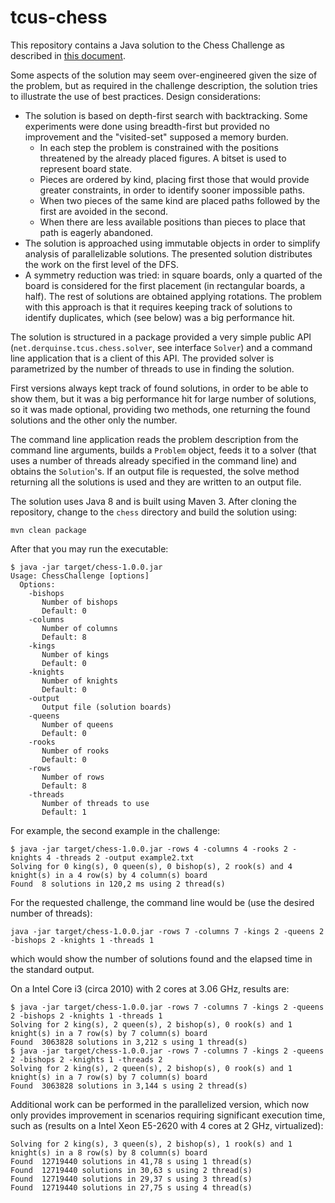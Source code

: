 # tcus-chess
This repository contains a Java solution to the Chess Challenge as described in [this document](https://docs.google.com/document/d/1xukSjzQdkncmuMRZ-S0LFE7WTdZBX2YmWkQu0LYQu_A/edit).

Some aspects of the solution may seem over-engineered given the size of the problem, but as required in the challenge description, the solution tries to illustrate the use of best practices.
Design considerations:
- The solution is based on depth-first search with backtracking. Some experiments were done using breadth-first but provided no improvement and the "visited-set" supposed a memory burden.
  - In each step the problem is constrained with the positions threatened by the already placed figures. A bitset is used to represent board state.
  - Pieces are ordered by kind, placing first those that would provide greater constraints, in order to identify sooner impossible paths.
  - When two pieces of the same kind are placed paths followed by the first are avoided in the second.
  - When there are less available positions than pieces to place that path is eagerly abandoned.
- The solution is approached using immutable objects in order to simplify analysis of parallelizable solutions. The presented solution distributes the work on the first level of the DFS.
- A symmetry reduction was tried: in square boards, only a quarted of the board is considered for the first placement (in rectangular boards, a half). The rest of solutions are obtained applying rotations. The problem with this approach is that it requires keeping track of solutions to identify duplicates, which (see below) was a big performance hit.

The solution is structured in a package provided a very simple public API (`net.derquinse.tcus.chess.solver`, see interface `Solver`) and a command line application that is a client of this API. The provided solver is parametrized by the number of threads to use in finding the solution.

First versions always kept track of found solutions, in order to be able to show them, but it was a big performance hit for large number of solutions, so it was made optional, providing two methods, one returning the found solutions and the other only the number.

The command line application reads the problem description from the command line arguments, builds a `Problem` object, feeds it to a solver (that uses a number of threads already specified in the command line) and obtains the `Solution`'s. If an output file is requested, the solve method returning all the solutions is used and they are written to an output file.

The solution uses Java 8 and is built using Maven 3. After cloning the repository, change to the `chess` directory and build the solution using:

```
mvn clean package
```

After that you may run the executable:

```
$ java -jar target/chess-1.0.0.jar 
Usage: ChessChallenge [options]
  Options:
    -bishops
       Number of bishops
       Default: 0
    -columns
       Number of columns
       Default: 8
    -kings
       Number of kings
       Default: 0
    -knights
       Number of knights
       Default: 0
    -output
       Output file (solution boards)
    -queens
       Number of queens
       Default: 0
    -rooks
       Number of rooks
       Default: 0
    -rows
       Number of rows
       Default: 8
    -threads
       Number of threads to use
       Default: 1
```

For example, the second example in the challenge:

```
$ java -jar target/chess-1.0.0.jar -rows 4 -columns 4 -rooks 2 -knights 4 -threads 2 -output example2.txt
Solving for 0 king(s), 0 queen(s), 0 bishop(s), 2 rook(s) and 4 knight(s) in a 4 row(s) by 4 column(s) board
Found  8 solutions in 120,2 ms using 2 thread(s)
```

For the requested challenge, the command line would be (use the desired number of threads):

```
java -jar target/chess-1.0.0.jar -rows 7 -columns 7 -kings 2 -queens 2 -bishops 2 -knights 1 -threads 1 
```

which would show the number of solutions found and the elapsed time in the standard output.

On a Intel Core i3 (circa 2010) with 2 cores at 3.06 GHz, results are:

```
$ java -jar target/chess-1.0.0.jar -rows 7 -columns 7 -kings 2 -queens 2 -bishops 2 -knights 1 -threads 1
Solving for 2 king(s), 2 queen(s), 2 bishop(s), 0 rook(s) and 1 knight(s) in a 7 row(s) by 7 column(s) board
Found  3063828 solutions in 3,212 s using 1 thread(s)
$ java -jar target/chess-1.0.0.jar -rows 7 -columns 7 -kings 2 -queens 2 -bishops 2 -knights 1 -threads 2
Solving for 2 king(s), 2 queen(s), 2 bishop(s), 0 rook(s) and 1 knight(s) in a 7 row(s) by 7 column(s) board
Found  3063828 solutions in 3,144 s using 2 thread(s)
```

Additional work can be performed in the parallelized version, which now only provides improvement in scenarios requiring significant execution time, such as (results on a Intel Xeon E5-2620 with 4 cores at 2 GHz, virtualized):

```
Solving for 2 king(s), 3 queen(s), 2 bishop(s), 1 rook(s) and 1 knight(s) in a 8 row(s) by 8 column(s) board
Found  12719440 solutions in 41,78 s using 1 thread(s)
Found  12719440 solutions in 30,63 s using 2 thread(s)
Found  12719440 solutions in 29,37 s using 3 thread(s)
Found  12719440 solutions in 27,75 s using 4 thread(s)
```



